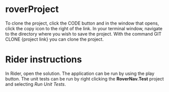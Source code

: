 # roverProject

To clone the project, click the CODE button and in the window that opens, click the copy icon to the right of the link.
In your terminal window, navigate to the directory where you wish to save the project. With the command GIT CLONE {project link} you can clone the project. 

# Rider instructions

In Rider, open the solution. 
The application can be run by using the play button.
The unit tests can be run by right clicking the **RoverNav.Test** project and selecting *Run Unit Tests*.
